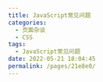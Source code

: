 ```yaml
---
title: JavaScript常见问题
categories:
  - 页面杂谈
  - CSS
tags:
  - JavaScript常见问题
date: 2022-05-21 18:04:45
permalink: /pages/21e8e0/
---
```


